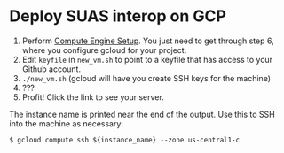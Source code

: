 Deploy SUAS interop on GCP
==========================

1. Perform [Compute Engine Setup](https://cloud.google.com/compute/docs/quickstart#setup).
   You just need to get through step 6, where you configure gcloud for your
   project.
2. Edit `keyfile` in `new_vm.sh` to point to a keyfile that has access to
   your Github account.
2. `./new_vm.sh` (gcloud will have you create SSH keys for the machine)
3. ???
4. Profit!  Click the link to see your server.

The instance name is printed near the end of the output.  Use this to SSH
into the machine as necessary:

```
$ gcloud compute ssh ${instance_name} --zone us-central1-c
```
